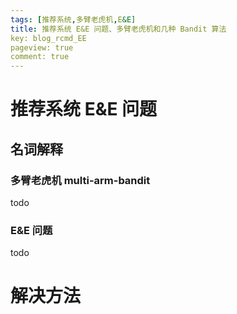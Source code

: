 ```yaml
---
tags: [推荐系统,多臂老虎机,E&E]
title: 推荐系统 E&E 问题、多臂老虎机和几种 Bandit 算法
key: blog_rcmd_EE
pageview: true
comment: true
---
```


# 推荐系统 E&E 问题
## 名词解释
### 多臂老虎机 multi-arm-bandit
todo
### E&E 问题
todo


# 解决方法
## 




